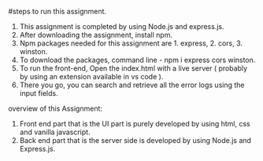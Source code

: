 #steps to run this assignment.

1. This assignment is completed by using Node.js and express.js.
2. After downloading the assignment, install npm.
3. Npm packages needed for this assignment are 1. express, 2. cors, 3. winston.
4. To download the packages, command line - npm i express cors winston.
5. To run the front-end, Open the index.html with a live server ( probably by using an extension available in vs code ).
6. There you go, you can search and retrieve all the error logs using the input fields. 

overview of this Assignment:

1. Front end part that is the UI part is purely developed by using html, css and vanilla javascript.
2. Back end part that is the server side is developed by using Node.js and Express.js.